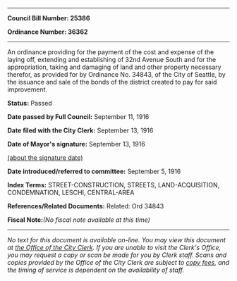 

********

**Council Bill Number: 25386**
   
**Ordinance Number: 36362**
********

 An ordinance providing for the payment of the cost and expense of the laying off, extending and establishing of 32nd Avenue South and for the appropriation, taking and damaging of land and other property necessary therefor, as provided for by Ordinance No. 34843, of the City of Seattle, by the issuance and sale of the bonds of the district created to pay for said improvement.

**Status:** Passed
   
**Date passed by Full Council:** September 11, 1916
   
**Date filed with the City Clerk:** September 13, 1916
   
**Date of Mayor's signature:** September 13, 1916
   
[(about the signature date)](/~public/approvaldate.htm)
   
   
   
**Date introduced/referred to committee:** September 5, 1916
   
   
**Index Terms:** STREET-CONSTRUCTION, STREETS, LAND-ACQUISITION, CONDEMNATION, LESCHI, CENTRAL-AREA

**References/Related Documents:** Related: Ord 34843

**Fiscal Note:**_(No fiscal note available at this time)_
********

_No text for this document is available on-line. You may view this document at [the Office of the City Clerk](http://www.seattle.gov/leg/clerk/contactUs.htm). If you are unable to visit the Clerk's Office, you may request a copy or scan be made for you by Clerk staff. Scans and copies provided by the Office of the City Clerk are subject to [copy fees](http://clerk.seattle.gov/~public/clerkfees.htm), and the timing of service is dependent on the availability of staff._


